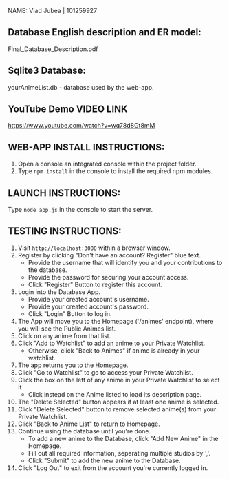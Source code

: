 NAME: Vlad Jubea | 101259927

## Database English description and ER model:
Final_Database_Description.pdf

## Sqlite3 Database:
yourAnimeList.db - database used by the web-app.

## YouTube Demo VIDEO LINK
https://www.youtube.com/watch?v=wq78d8Gt8mM

## WEB-APP INSTALL INSTRUCTIONS: 
1. Open a console an integrated console within the project folder.
2. Type `npm install` in the console to install the required npm modules.

## LAUNCH INSTRUCTIONS:
Type `node app.js` in the console to start the server.

## TESTING INSTRUCTIONS: 
1. Visit `http://localhost:3000` within a browser window.
2. Register by clicking "Don't have an account? Register" blue text.
    - Provide the username that will identify you and your contributions to the database.
    - Provide the password for securing your account access.
    - Click "Register" Button to register this account.
3. Login into the Database App.
    - Provide your created account's username.
    - Provide your created account's password.
    - Click "Login" Button to log in.
4. The App will move you to the Homepage ('/animes' endpoint), where you will see the Public Animes list.
5. Click on any anime from that list.
6. Click "Add to Watchlist" to add an anime to your Private Watchlist.
    - Otherwise, click "Back to Animes" if anime is already in your watchlist.
7. The app returns you to the Homepage.
8. Click "Go to Watchlist" to go to access your Private Watchlist.
9. Click the box on the left of any anime in your Private Watchlist to select it
    - Click instead on the Anime listed to load its description page.
10. The "Delete Selected" button appears if at least one anime is selected.
11. Click "Delete Selected" button to remove selected anime(s) from your Private Watchlist.
12. Click "Back to Anime List" to return to Homepage.
13. Continue using the database until you're done.
    - To add a new anime to the Database, click "Add New Anime" in the Homepage.
    - Fill out all required information, separating multiple studios by ','.
    - Click "Submit" to add the new anime to the Database.
14. Click "Log Out" to exit from the account you're currently logged in.
